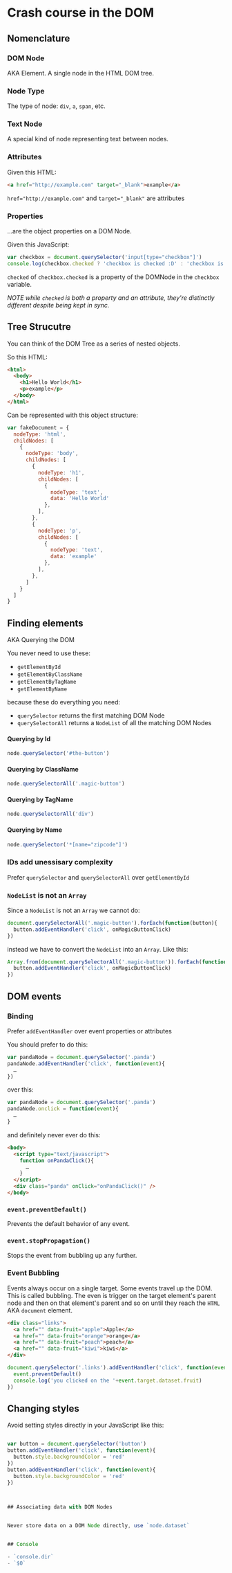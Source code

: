 # Crash course in the DOM

## Nomenclature

### DOM Node

AKA Element. A single node in the HTML DOM tree.

### Node Type

The type of node: `div`, `a`, `span`, etc.

### Text Node

A special kind of node representing text between nodes.

### Attributes

Given this HTML:

```html
<a href="http://example.com" target="_blank">example</a>
```

`href="http://example.com"` and `target="_blank"` are attributes

### Properties

…are the object properties on a DOM Node.

Given this JavaScript:

```js
var checkbox = document.querySelector('input[type="checkbox"]')
console.log(checkbox.checked ? 'checkbox is checked :D' : 'checkbox is not checked')
```

`checked` of `checkbox.checked` is a property of the DOMNode in the `checkbox` variable.

_NOTE while `checked` is both a property and an attribute, they're distinctly different despite being kept in sync._

## Tree Strucutre

You can think of the DOM Tree as a series of nested objects.


So this HTML:

```html
<html>
  <body>
    <h1>Hello World</h1>
    <p>example</p>
  </body>
</html>
```

Can be represented with this object structure:

```js
var fakeDocument = {
  nodeType: 'html',
  childNodes: [
    {
      nodeType: 'body',
      childNodes: [
        {
          nodeType: 'h1',
          childNodes: [
            {
              nodeType: 'text',
              data: 'Hello World'
            },
          ],
        },
        {
          nodeType: 'p',
          childNodes: [
            {
              nodeType: 'text',
              data: 'example'
            },
          ],
        },
      ]
    }
  ]
}
```






## Finding elements

AKA Querying the DOM


You never need to use these:

- `getElementById`
- `getElementByClassName`
- `getElementByTagName`
- `getElementByName`

because these do everything you need:

- `querySelector` returns the first matching DOM Node
- `querySelectorAll` returns a `NodeList` of all the matching DOM Nodes


#### Querying by Id

```js
node.querySelector('#the-button')
```

#### Querying by ClassName

```js
node.querySelectorAll('.magic-button')
```

#### Querying by TagName

```js
node.querySelectorAll('div')
```

#### Querying by Name

```js
node.querySelector('*[name="zipcode"]')
```


### IDs add unessisary complexity

Prefer `querySelector` and `querySelectorAll` over `getElementById`


### `NodeList` is not an `Array`

Since a `NodeList` is not an `Array` we cannot do:

```js
document.querySelectorAll('.magic-button').forEach(function(button){
  button.addEventHandler('click', onMagicButtonClick)
})
```

instead we have to convert the `NodeList` into an `Array`. Like this:


```js
Array.from(document.querySelectorAll('.magic-button')).forEach(function(button){
  button.addEventHandler('click', onMagicButtonClick)
})
```



## DOM events

### Binding

Prefer `addEventHandler` over event properties or attributes

You should prefer to do this:

```js
var pandaNode = document.querySelector('.panda')
pandaNode.addEventHandler('click', function(event){
  …
})
```

over this:

```js
var pandaNode = document.querySelector('.panda')
pandaNode.onclick = function(event){
  …
}
```

and definitely never ever do this:

```html
<body>
  <script type="text/javascript">
    function onPandaClick(){
      …
    }
  </script>
  <div class="panda" onClick="onPandaClick()" />
</body>
```



### `event.preventDefault()`

Prevents the default behavior of any event.



### `event.stopPropagation()`

Stops the event from bubbling up any further.




### Event Bubbling

Events always occur on a single target. Some events travel up the DOM. This is called bubbling. The even is trigger on the target element's parent node and then on that element's parent and so on until they reach the `HTML` AKA `document` element.

```html
<div class="links">
  <a href="" data-fruit="apple">Apple</a>
  <a href="" data-fruit="orange">orange</a>
  <a href="" data-fruit="peach">peach</a>
  <a href="" data-fruit="kiwi">kiwi</a>
</div>
```

```js
document.querySelector('.links').addEventHandler('click', function(event){
  event.preventDefault()
  console.log('you clicked on the '+event.target.dataset.fruit)
})
```

## Changing styles

Avoid setting styles directly in your JavaScript like this:

```js

var button = document.querySelector('button')
button.addEventHandler('click', function(event){
  button.style.backgroundColor = 'red'
})
button.addEventHandler('click', function(event){
  button.style.backgroundColor = 'red'
})



## Associating data with DOM Nodes


Never store data on a DOM Node directly, use `node.dataset`


## Console

- `console.dir`
- `$0`


